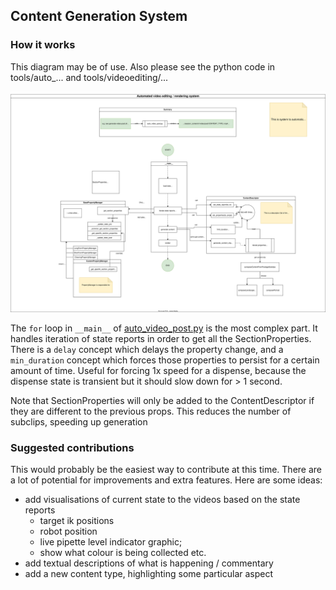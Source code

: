 
## Content Generation System

### How it works

This diagram may be of use. Also please see the python code in tools/auto_... and tools/videoediting/...

![Diagram](./architecture.dio.svg)

The `for` loop in `__main__` of [auto_video_post.py](tools/auto_video_post.py)
is the most complex part. It handles iteration of state reports in order to get
all the SectionProperties. There is a `delay` concept which delays the property
change, and a `min_duration` concept which forces those properties to persist
for a certain amount of time. Useful for forcing 1x speed for a dispense, because
the dispense state is transient but it should slow down for > 1 second.

Note that SectionProperties will only be added to the ContentDescriptor if they 
are different to the previous props. This reduces the number of subclips, speeding
up generation

### Suggested contributions

This would probably be the easiest way to contribute at this time. There are a 
lot of potential for improvements and extra features. Here are some ideas:

- add visualisations of current state to the videos based on the state reports
	- target ik positions
	- robot position
	- live pipette level indicator graphic;
	- show what colour is being collected etc.
- add textual descriptions of what is happening / commentary
- add a new content type, highlighting some particular aspect
